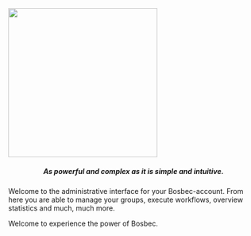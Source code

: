 <img src="http://bosbec.io/res/bosbec_navbar_logo_svg.svg" style="width:300px;"/>

##### <center>As powerful and complex as it is simple and intuitive.</center>



Welcome to the administrative interface for your Bosbec-account.
From here you are able to manage your groups, execute workflows, overview statistics and much, much more.



Welcome to experience the power of Bosbec.

